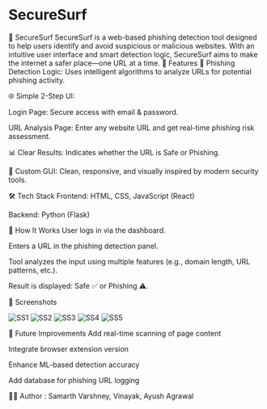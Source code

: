 # SecureSurf
🔐 SecureSurf
SecureSurf is a web-based phishing detection tool designed to help users identify and avoid suspicious or malicious websites. With an intuitive user interface and smart detection logic, SecureSurf aims to make the internet a safer place—one URL at a time. 
🚀 Features
🧠 Phishing Detection Logic: Uses intelligent algorithms to analyze URLs for potential phishing activity.

🌐 Simple 2-Step UI:

Login Page: Secure access with email & password.

URL Analysis Page: Enter any website URL and get real-time phishing risk assessment.

📊 Clear Results: Indicates whether the URL is Safe or Phishing.

🎨 Custom GUI: Clean, responsive, and visually inspired by modern security tools.

🛠️ Tech Stack
Frontend: HTML, CSS, JavaScript (React)

Backend: Python (Flask)

🧪 How It Works
User logs in via the dashboard.

Enters a URL in the phishing detection panel.

Tool analyzes the input using multiple features (e.g., domain length, URL patterns, etc.).

Result is displayed: Safe ✅ or Phishing ⚠️.

📸 Screenshots

![SS1](https://github.com/user-attachments/assets/38f0e94d-a16a-48b3-82a5-32a661b49900)
![SS2](https://github.com/user-attachments/assets/3e329914-fe20-47d2-a4e3-e6b342d231de)
![SS3](https://github.com/user-attachments/assets/09c9c05b-7a3c-4e3b-9b38-91617a927504)
![SS4](https://github.com/user-attachments/assets/e8a3b173-dcc0-4563-abd2-e0820593fed8)
![SS5](https://github.com/user-attachments/assets/44f0c1e4-8382-4744-93ff-21968397e8e6)

🧠 Future Improvements
Add real-time scanning of page content

Integrate browser extension version

Enhance ML-based detection accuracy

Add database for phishing URL logging

👨‍💻 Author : 
Samarth Varshney,
Vinayak,
Ayush Agrawal








